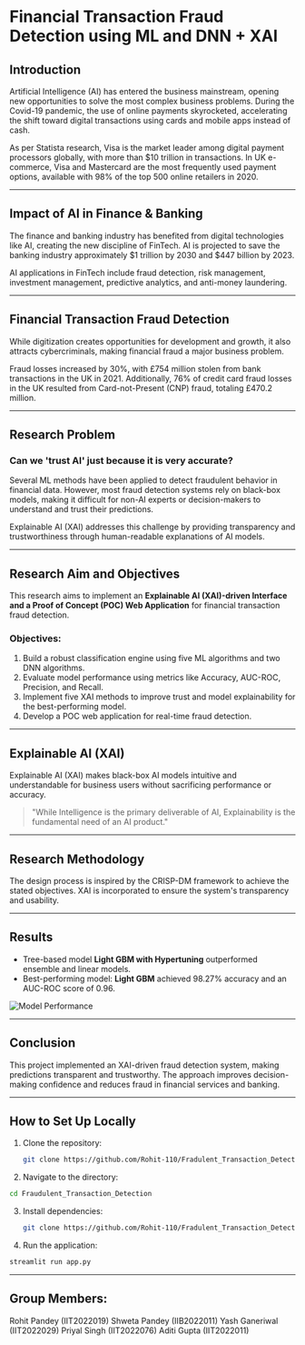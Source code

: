 # Financial Transaction Fraud Detection using ML and DNN + XAI

## Introduction
Artificial Intelligence (AI) has entered the business mainstream, opening new opportunities to solve the most complex business problems. During the Covid-19 pandemic, the use of online payments skyrocketed, accelerating the shift toward digital transactions using cards and mobile apps instead of cash.

As per Statista research, Visa is the market leader among digital payment processors globally, with more than $10 trillion in transactions. In UK e-commerce, Visa and Mastercard are the most frequently used payment options, available with 98% of the top 500 online retailers in 2020.

---

## Impact of AI in Finance & Banking
The finance and banking industry has benefited from digital technologies like AI, creating the new discipline of FinTech. AI is projected to save the banking industry approximately $1 trillion by 2030 and $447 billion by 2023.

AI applications in FinTech include fraud detection, risk management, investment management, predictive analytics, and anti-money laundering.


---

## Financial Transaction Fraud Detection
While digitization creates opportunities for development and growth, it also attracts cybercriminals, making financial fraud a major business problem.

Fraud losses increased by 30%, with £754 million stolen from bank transactions in the UK in 2021. Additionally, 76% of credit card fraud losses in the UK resulted from Card-not-Present (CNP) fraud, totaling £470.2 million.

---

## Research Problem
### Can we 'trust AI' just because it is very accurate?
Several ML methods have been applied to detect fraudulent behavior in financial data. However, most fraud detection systems rely on black-box models, making it difficult for non-AI experts or decision-makers to understand and trust their predictions.

Explainable AI (XAI) addresses this challenge by providing transparency and trustworthiness through human-readable explanations of AI models.

---

## Research Aim and Objectives
This research aims to implement an **Explainable AI (XAI)-driven Interface and a Proof of Concept (POC) Web Application** for financial transaction fraud detection.

### Objectives:
1. Build a robust classification engine using five ML algorithms and two DNN algorithms.
2. Evaluate model performance using metrics like Accuracy, AUC-ROC, Precision, and Recall.
3. Implement five XAI methods to improve trust and model explainability for the best-performing model.
4. Develop a POC web application for real-time fraud detection.

---

## Explainable AI (XAI)
Explainable AI (XAI) makes black-box AI models intuitive and understandable for business users without sacrificing performance or accuracy.

> "While Intelligence is the primary deliverable of AI, Explainability is the fundamental need of an AI product."


---

## Research Methodology
The design process is inspired by the CRISP-DM framework to achieve the stated objectives. XAI is incorporated to ensure the system's transparency and usability.


---
## Results
- Tree-based model **Light GBM with Hypertuning**  outperformed ensemble and linear models.
- Best-performing model: **Light GBM** achieved 98.27% accuracy and an AUC-ROC score of 0.96.

![Model Performance](https://user-images.githubusercontent.com/31254745/191382637-26c54d01-a548-46a9-868b-051dff5ab4a7.png)

---

## Conclusion
This project implemented an XAI-driven fraud detection system, making predictions transparent and trustworthy. The approach improves decision-making confidence and reduces fraud in financial services and banking.

---

## How to Set Up Locally
1. Clone the repository:
   ```bash
   git clone https://github.com/Rohit-110/Fradulent_Transaction_Detection/
2. Navigate to the directory:
  ```bash
  cd Fraudulent_Transaction_Detection
   ```
3. Install dependencies:
   ```bash
   git clone https://github.com/Rohit-110/Fradulent_Transaction_Detection/
   ```
4. Run the application:
  ```bash
  streamlit run app.py
  ```

---

## Group Members:
Rohit Pandey (IIT2022019)
Shweta Pandey (IIB2022011)
Yash Ganeriwal (IIT2022029)
Priyal Singh (IIT2022076)
Aditi Gupta (IIT2022011)


